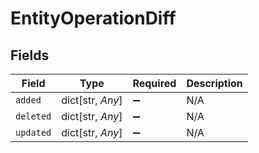 # EntityOperationDiff


## Fields

| Field              | Type               | Required           | Description        |
| ------------------ | ------------------ | ------------------ | ------------------ |
| `added`            | dict[str, *Any*]   | :heavy_minus_sign: | N/A                |
| `deleted`          | dict[str, *Any*]   | :heavy_minus_sign: | N/A                |
| `updated`          | dict[str, *Any*]   | :heavy_minus_sign: | N/A                |